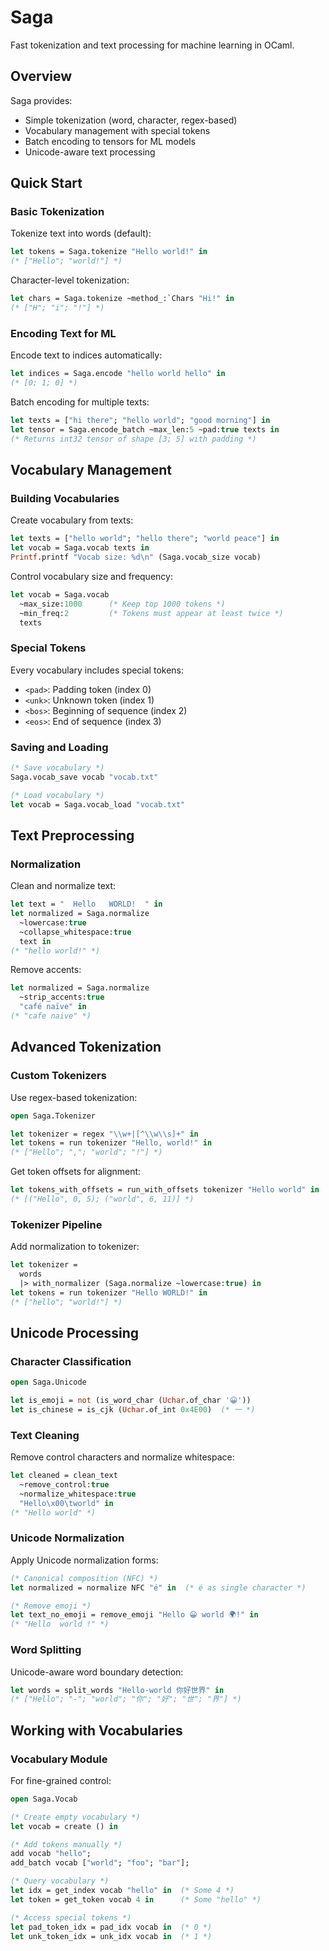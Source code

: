 # Saga

Fast tokenization and text processing for machine learning in OCaml.

## Overview

Saga provides:
- Simple tokenization (word, character, regex-based)
- Vocabulary management with special tokens
- Batch encoding to tensors for ML models
- Unicode-aware text processing

## Quick Start

### Basic Tokenization

Tokenize text into words (default):

```ocaml
let tokens = Saga.tokenize "Hello world!" in
(* ["Hello"; "world!"] *)
```

Character-level tokenization:

```ocaml
let chars = Saga.tokenize ~method_:`Chars "Hi!" in
(* ["H"; "i"; "!"] *)
```

### Encoding Text for ML

Encode text to indices automatically:

```ocaml
let indices = Saga.encode "hello world hello" in
(* [0; 1; 0] *)
```

Batch encoding for multiple texts:

```ocaml
let texts = ["hi there"; "hello world"; "good morning"] in
let tensor = Saga.encode_batch ~max_len:5 ~pad:true texts in
(* Returns int32 tensor of shape [3; 5] with padding *)
```

## Vocabulary Management

### Building Vocabularies

Create vocabulary from texts:

```ocaml
let texts = ["hello world"; "hello there"; "world peace"] in
let vocab = Saga.vocab texts in
Printf.printf "Vocab size: %d\n" (Saga.vocab_size vocab)
```

Control vocabulary size and frequency:

```ocaml
let vocab = Saga.vocab 
  ~max_size:1000      (* Keep top 1000 tokens *)
  ~min_freq:2         (* Tokens must appear at least twice *)
  texts
```

### Special Tokens

Every vocabulary includes special tokens:
- `<pad>`: Padding token (index 0)
- `<unk>`: Unknown token (index 1)
- `<bos>`: Beginning of sequence (index 2)
- `<eos>`: End of sequence (index 3)

### Saving and Loading

```ocaml
(* Save vocabulary *)
Saga.vocab_save vocab "vocab.txt"

(* Load vocabulary *)
let vocab = Saga.vocab_load "vocab.txt"
```

## Text Preprocessing

### Normalization

Clean and normalize text:

```ocaml
let text = "  Hello   WORLD!  " in
let normalized = Saga.normalize 
  ~lowercase:true 
  ~collapse_whitespace:true 
  text in
(* "hello world!" *)
```

Remove accents:

```ocaml
let normalized = Saga.normalize 
  ~strip_accents:true 
  "café naïve" in
(* "cafe naive" *)
```

## Advanced Tokenization

### Custom Tokenizers

Use regex-based tokenization:

```ocaml
open Saga.Tokenizer

let tokenizer = regex "\\w+|[^\\w\\s]+" in
let tokens = run tokenizer "Hello, world!" in
(* ["Hello"; ","; "world"; "!"] *)
```

Get token offsets for alignment:

```ocaml
let tokens_with_offsets = run_with_offsets tokenizer "Hello world" in
(* [("Hello", 0, 5); ("world", 6, 11)] *)
```

### Tokenizer Pipeline

Add normalization to tokenizer:

```ocaml
let tokenizer = 
  words
  |> with_normalizer (Saga.normalize ~lowercase:true) in
let tokens = run tokenizer "Hello WORLD!" in
(* ["hello"; "world!"] *)
```

## Unicode Processing

### Character Classification

```ocaml
open Saga.Unicode

let is_emoji = not (is_word_char (Uchar.of_char '😀'))
let is_chinese = is_cjk (Uchar.of_int 0x4E00)  (* 一 *)
```

### Text Cleaning

Remove control characters and normalize whitespace:

```ocaml
let cleaned = clean_text 
  ~remove_control:true 
  ~normalize_whitespace:true 
  "Hello\x00\tworld" in
(* "Hello world" *)
```

### Unicode Normalization

Apply Unicode normalization forms:

```ocaml
(* Canonical composition (NFC) *)
let normalized = normalize NFC "é" in  (* é as single character *)

(* Remove emoji *)
let text_no_emoji = remove_emoji "Hello 😀 world 🌍!" in
(* "Hello  world !" *)
```

### Word Splitting

Unicode-aware word boundary detection:

```ocaml
let words = split_words "Hello-world 你好世界" in
(* ["Hello"; "-"; "world"; "你"; "好"; "世"; "界"] *)
```

## Working with Vocabularies

### Vocabulary Module

For fine-grained control:

```ocaml
open Saga.Vocab

(* Create empty vocabulary *)
let vocab = create () in

(* Add tokens manually *)
add vocab "hello";
add_batch vocab ["world"; "foo"; "bar"];

(* Query vocabulary *)
let idx = get_index vocab "hello" in  (* Some 4 *)
let token = get_token vocab 4 in      (* Some "hello" *)

(* Access special tokens *)
let pad_token_idx = pad_idx vocab in  (* 0 *)
let unk_token_idx = unk_idx vocab in  (* 1 *)
```
